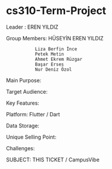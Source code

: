 # cs310-Term-Project
Leader : EREN YILDIZ

Group Members: HÜSEYİN EREN YILDIZ 


               Liza Berfin İnce
               Petek Metin
               Ahmet Ekrem Rüzgar
               Başar Erses 
               Nur Deniz Özol

Main Purpose: 

Target Audience:

Key Features:

Platform: Flutter / Dart

Data Storage: 

Unique Selling Point:

Challenges:







SUBJECT:  THIS TICKET / CampusVibe 


